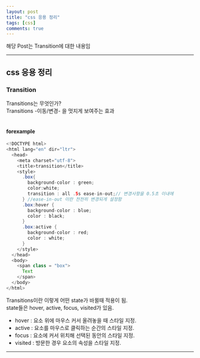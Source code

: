 ```yaml
---
layout: post
title: "css 응용 정리"
tags: [css]
comments: true
---
```

 
해당 Post는 Transition에 대한 내용임

---

## css 응용 정리
###  Transition

Transitions는 무엇인가?<br>
Transitions -이동/변경- 을 멋지게 보여주는 효과<br>
<br>

#### forexample

``` java
<!DOCTYPE html>
<html lang="en" dir="ltr">
  <head>
    <meta charset="utf-8">
    <title>transition</title>
    <style>
      .box{
        background-color : green;
        color:white;
        transition : all .5s ease-in-out;// 변경사항을 0.5초 이내에
      } //ease-in-out 이란 천천히 변경되게 설정함
      .box:hover {
        background-color : blue;
        color : black;
      }
      .box:active {
        background-color : red;
        color : white;
      }
    </style>
  </head>
  <body>
    <span class = "box">
      Text
    </span>
  </body>
</html>
```

Transitions이란 이렇게 어떤 state가 바뀔때 적용이 됨.<br>
state들은 hover, active, focus, visited가 있음.<br>
<ul>
<li>hover : 요소 위에  마우스 커서 올려놓을 때 스타일 지정.<br>
<li>active : 요소를  마우스로 클릭하는 순간의 스타일 지정.<br>
<li>focus : 요소에 커서 위치해 선택된 동안의 스타일 지정.<br>
<li>visited : 방문한 경우 요소의 속성을 스타일 지정.<br>
</li>
 
</ul>

---

